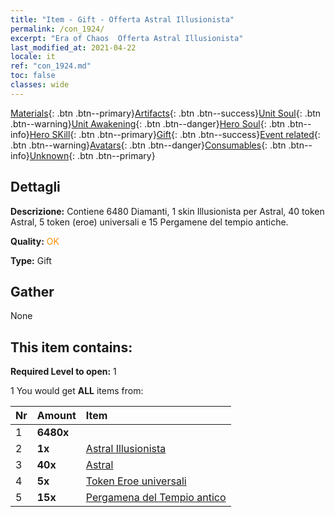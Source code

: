 ```yaml
---
title: "Item - Gift - Offerta Astral Illusionista"
permalink: /con_1924/
excerpt: "Era of Chaos  Offerta Astral Illusionista"
last_modified_at: 2021-04-22
locale: it
ref: "con_1924.md"
toc: false
classes: wide
---
```

 [Materials](/ItemsIT/){: .btn .btn--primary}[Artifacts](/ItemsIT/Artifacts/){: .btn .btn--success}[Unit Soul](/ItemsIT/UnitSoul/){: .btn .btn--warning}[Unit Awakening](/ItemsIT/UnitAwakening/){: .btn .btn--danger}[Hero Soul](/ItemsIT/HeroSoul/){: .btn .btn--info}[Hero SKill](/ItemsIT/HeroSkill/){: .btn .btn--primary}[Gift](/ItemsIT/Gift/){: .btn .btn--success}[Event related](/ItemsIT/Events/){: .btn .btn--warning}[Avatars](/ItemsIT/Avatars/){: .btn .btn--danger}[Consumables](/ItemsIT/Consumables/){: .btn .btn--info}[Unknown](/ItemsIT/Unknown/){: .btn .btn--primary}

## Dettagli
 **Descrizione:** Contiene 6480 Diamanti, 1 skin Illusionista per Astral, 40 token Astral, 5 token (eroe) universali e 15 Pergamene del tempio antiche.

 **Quality:** <span style="color: #FF8C00">OK</span>

 **Type:** Gift

## Gather

  None

## This item contains:

 **Required Level to open:** 1

 1 You would get **ALL** items  from:

  | Nr | Amount |     Item    |
  |:---|:-------|:------------|
  | 1 |  **6480x** | <i class="fas fa-gem"/> |  | 
  | 2 |  **1x** | [Astral Illusionista](/it/Items/con_1067/) |  | 
  | 3 |  **40x** | [Astral](/it/Items/her_388/) |  | 
  | 4 |  **5x** | [Token Eroe universali](/it/Items/her_358/) |  | 
  | 5 |  **15x** | [Pergamena del Tempio antico](/it/Items/con_697/) |  | 
